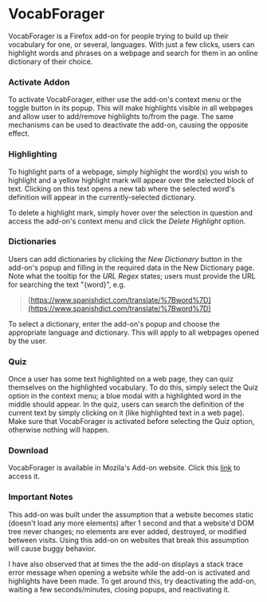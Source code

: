 # VocabForager

VocabForager is a Firefox add-on for people trying to build up their vocabulary for one, 
or several, languages. With just a few clicks, users can highlight words and phrases on a 
webpage and search for them in an online dictionary of their choice.

### Activate Addon

To activate VocabForager, either use the add-on's context menu or the toggle button in 
its popup. This will make highlights visible in all webpages and allow user to add/remove 
highlights to/from the page. The same mechanisms can be used to deactivate the add-on, 
causing the opposite effect.

### Highlighting

To highlight parts of a webpage, simply highlight the word(s) you wish to highlight and a 
yellow highlight mark will appear over the selected block of text. Clicking on this text 
opens a new tab where the selected word's definition will appear in the currently-selected 
dictionary.

To delete a highlight mark, simply hover over the selection in question and access the 
add-on's context menu and click the _Delete Highlight_ option.

### Dictionaries

Users can add dictionaries by clicking the _New Dictionary_ button in the add-on's 
popup and filling in the required data in the New Dictionary page. Note what the tooltip
for the _URL Regex_ states; users must provide the URL for searching the text "{word}", 
e.g.  
>[https://www.spanishdict.com/translate/%7Bword%7D](https://www.spanishdict.com/translate/%7Bword%7D)

To select a dictionary, enter the add-on's popup and choose the appropriate language and
dictionary. This will apply to all webpages opened by the user.

### Quiz

Once a user has some text highlighted on a web page, they can quiz themselves on the highlighted vocabulary. To do this, simply select the 
Quiz option in the context menu; a blue modal with a highlighted word in the middle should appear. In the quiz, users can search the definition of the 
current text by simply clicking on it (like highlighted text in a web page). Make sure that VocabForager is activated before selecting the Quiz option, otherwise 
nothing will happen.

### Download
VocabForager is available in Mozila's Add-on website. Click this [link](https://addons.mozilla.org/en-US/firefox/addon/vocab-explorer/) to access it.

### Important Notes
This add-on was built under the assumption that a website becomes static (doesn't load any more elements) after 1 second and that a website'd DOM tree never changes; no elements are ever added, destroyed, or modified between visits. Using this add-on on websites that break this assumption will cause buggy behavior.

I have also observed that at times the the add-on displays a stack trace error message when opening a website while the add-on is activated and highlights have been made. To get around this, try deactivating the add-on, waiting a few seconds/minutes, closing popups, and reactivating it.
